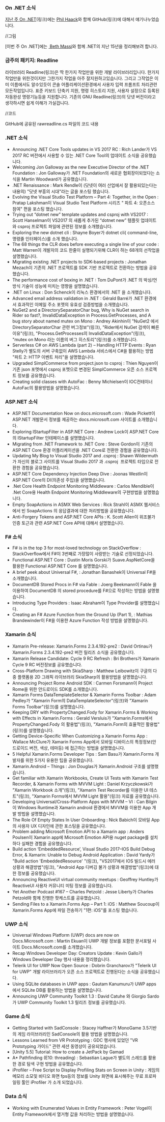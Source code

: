 ### On .NET 소식

[지난 주 On .NET]()(링크)에는 [Phil Haack](링크)와 함께 GitHub(링크)에 대해서 얘기나누었습니다.

//그림

[이번 주 On .NET]에는 [ Beth Massi](링크)와 함께 .NET의 지난 15년을 정리해보려 합니다. 


### 금주의 패키지: Readline
라이브러리 Readline(링크)은 딱 한가지 작업만을 위한 개발 라이브러리입니다. 한가지 작업만을 위한것이지만 그한가지 작업을 아주 잘지원하고있습니다. 그리고 그작업은 이미 이름에서도 알수있듯이 콘솔 어플리케이션환경에서 사용자 입력 프롬프트 처리관련 모든작업입니다. 표준 키보드 단축키 지원, 명령 히스토리 지원, 사용자 설정으로 등록된 자동완성 명령기능등을 지원합니다. 기존의 GNU Readline(링크)의 닷넷 버전이라고 생각하시면 쉽게 이해가 가실겁니다.

//코드

GitHub에 공유된 rawreadline.cs 파일의 코드 내용

### .NET 소식
* Announcing .NET Core Tools updates in VS 2017 RC : Rich Lander가 VS 2017 RC 버전에서 사용할 수 있는 .NET Core Tool의 업데이트 소식을 공유했습니다.
* Welcoming Jon Galloway as the new Executive Director of the .NET Foundation : Jon Galloway가 .NET Foundation의 새로운 협회장이되었다는 소식을 Martin Woodward가  공유했습니다.
* .NET Renaissance : Mark Rendle이 (닷넷이 여러 산업에서 잘 활용되있는다는 내용의) "닷넷 부흥의 시대"라는 글을 포스팅 했습니다.
* Evolving the Visual Studio Test Platform – Part 4: Together, in the Open : Pratap Lakshman이 Visual Studio Test Platform 시리즈 " 파트 4: 오픈소스 참여" 편을 포스팅 했습니다.
* Trying out “dotnet new” template updates and csproj with VS2017 : Scott Hanselman이 VS2017 의 새롭게 추가된 “dotnet new” 템플릿 업데이트와 csproj 프로젝트 파일에 관련된 정보를 소개했습니다.
* Exploring the new dotnet cli : Shayne Boyer가 dotnet cli( command-line, 명령줄 인터페이스)를 소개 했습니다.
* The 68 things the CLR does before executing a single line of your code : Matt Warren이 개발자의 코드 한줄이 실행되기위해 CLR이 하는 68개의 선작업을 설명했습니다.
* Migrating existing .NET projects to SDK-based projects : Jonathan Mezach이 기존의  .NET 프로젝트를 SDK 기반 프로젝트로 전환하는 방법을 공유했습니다.
* The performance cost of boxing in .NET : Tom DuPont가 .NET 의 박싱/언방식 기술이 성능에 미치는 영향을 설명했습니다.
* .NET on Linux : Don Schenck이 리눅스 환경에서의 .NET 을 소개했습니다.
* Advanced email address validation in .NET : Gérald Barré가 .NET 환경에서 효과적인 이메일 주소 포멧의 유효성 검증방법을 소개했습니다. 
* NuGet2 and a DirectorySeparatorChar bug, Why is NuGet search in Rider so fast?, InvalidDataException in Process.GetProcesses, and A bug story about named mutex on Mono : Andrey Akinhin이 "NuGet2 에서 DirectorySeparatorChar 관련 버그정보"(링크), "Rider에서 NuGet  검색이 빠른이유"(링크), "Process.GetProcesses의 InvalidDataException"(링크),  "mutex on Mono 라는 이름의 버그 히스토리"(링크)를 소개했습니다.
* Serverless C# on AWS Lambda (part 2) – Handling HTTP Events : Ryan Stelly가 별도의 서버 구축없이 AWS Lambda 서비스에서 C#을 활용하는 방법 "파트 2: HTTP 이벤트 처리"을 설명했습니다.
* Upgraded SimplCommerce from project.json to csproj : Thien Nguyen이 기존 json 포멧에서 csproj 포멧으로 변경된  SimplCommerce  오픈 소스  프로젝트 정보를 공유했습니다.
* Creating solid classes with AutoFac : Benny Michielsen이 IOC컨테이너 AutoFac의 활용방법을 설명했습니다. 

### ASP.NET 소식
* ASP.NET Documentation Now on docs.microsoft.com : Wade Pickett이 ASP.NET 개발문서 정보를 제공하는 docs.microsoft.com 사이트를 소개했습니다.
* Exploring IStartupFilter in ASP.NET Core : Andrew Lock이 ASP.NET Core의 IStartupFilter  인테페이스를 설명했습니다.
* Migrating from .NET Framework to .NET Core : Steve Gordon이 기존의 ASP.NET Core  환경 어플리케이션을 .NET Core로 전환한 경험을 공유했습니다.
* Updating My Blog to Visual Studio 2017 and .csproj : Shawn Wildermuth가 자신의 블로그 사이트를 Visual Studio 2017 과 .csproj  프로젝트 타입으로 전환한 경험을 공유했습니다.
* ASP.NET Core Dependency Injection Deep Dive : Joonas Westlin이 ASP.NET Core의 DI(의존성 주입)을 설명했습니다.
* .Net Core Health Endpoint Monitoring Middleware : Carlos Mendible이 .Net Core용 Health Endpoint Monitoring Middleware의 구현방법을 설명했습니다.
* Empty SoapActions in ASMX Web Services : Rick Strahl이 ASMX 웹서비스에서 빈 SoapActions 의 응답결과에 대한 처리방법을 공유했습니다.
* Anti-Forgery Tokens and ASP.NET Core APIs : K. Scott Allen이 위조불가 인증 토근과 관련 ASP.NET Core API에 대해서 설명했습니다.


### F# 소식
* F# is in the top 3 for most-loved technology on StackOverflow : StackOverflow에서 F#이 3번째로 가장많이 사랑받는 기술로 선정되었습니다.
* Functional ASP.NET Core : Dustin Moris Gorski가 Suave.AspNetCore을 활용한 Functional ASP.NET Core 를 설명했습니다.
* A brief peek about Universal F#, : Jonathan Banashek이 Universal F#을 소개했습니다.
* DocumentDB Stored Procs in F# via Fable : Joerg Beekmann이 Fable 을 이용하여 DocumentDB 의 stored procedure를 F#으로 작성하는 방법을 설명했습니다.
* Introducing Type Providers : Isaac Abraham이 Type Provider를 설명했습니다.
* Creating an F# Azure Function from the Ground Up (Part 1), : Mathias Brandewinder이  F#을 이용한 Azure Function 작성 방법을 설명했습니다.

### Xamarin 소식
* Xamarin Pre-release: Xamarin.Forms 2.3.4.192-pre2 : David Ortinau가 Xamarin.Forms 2.3.4.192-pre2 버전 릴리즈 소식을 공유했습니다.
* Xamarin Release Candidate: Cycle 9 RC Refresh : Bri Brothers가 Xamarin Cycle 9 RC 버전정보를 공유했습니다.
* Cross-Platform Drawing with SkiaSharp : Matthew Leibowitz이 구글의 다중 플랫폼용 2D 그래픽 라이브러리 SkiaSharp의 활용방법을 설명했습니다.
* Announcing Project Rome Android SDK : Carmen Forsmann이 Project Rome을 위한 안드로이드 SDK를 소개했습니다.
* Xamarin Forms DataTemplateSelector & Xamarin Forms Toolbar : Adam Pedley가 "Xamarin Form의 DataTemplateSelector"(링크)와 "Xamarin Forms Toolbar"(링크)를 설명했습니다.
* Keeping DRY with PropertyChanged.Fody for Xamarin.Forms & Working with Effects in Xamarin.Forms : Gerald Versluis가 "Xamarin.Forms에서 PropertyChanged.Fody 의 활용법"(링크), "Xamarin.Form의 효율적인 활용법"(링크)를 설명했습니다.
* Getting Device-Specific When Customizing a Xamarin Forms App : Wallace McClure가 Xamarin Forms App에서 모바일 디바이스의 특정정보(안드로이드 버전, 색상, 테마등) 에 접근하는 방법을 설명했습니다.
* 5 Helpful Xamarin.Forms Developer Tips : Sam Basu가 Xamarin.Forms 개발자를 위한 5가지 유용한 팁을 공유했습니다.
* Xamarin.Android – Things : Jon Douglas가 Xamarin.Android  구조를 설명했습니다.
* Get familiar with Xamarin Workbooks, Create UI Tests with Xamarin Test Recorder, & Xamarin Forms with MVVM Light : Daniel Krzyczkowski가  "Xamarin Workbook 소개"(링크), "Xamarin Test Recorder를 이용한 UI 테스트"(링크), "Xamarin Forms에서 MVVM Light 활용"(링크) 자료를 공유했습니다.
* Developing Universal/Cross-Platform Apps with MVVM – VI : Can Bilgin이 Windows Runtime과 Xamarin android 환경에서 MVVM을 이용한 App 개발 방법을 설명했습니다.
* The Role Of Empty States In User Onboarding : Nick Babich이 모바일 App의 사용자 UX 디자인에 관한  포스팅을 공유했습니다.
* Problem adding Microsoft Emotion API to a Xamarin app : Anders Poulsen이 Xamarin app에 Microsoft Emotion API용 nuget package를 설치하다 실패한 경험을 공유했습니다.
* Build action ‘EmbeddedResource’, Visual Studio 2017–IOS Build Debug Error, & Xamarin: Unable to Debug Android Application : David Yardy가 "Build action 'EmbeddedResource' "(링크),  "VS2017에서 IOS 빌드시 에러 상황과 해결방법"(링크), "Android  App 디버깅 불가 상황과 해결방법"(링크)에 대한 정보를 공유했습니다.
* Announcing ReactiveUI virtual community meetups : Geoffrey Huntley가 ReactiveUI 사용자 커뮤니티 미팅 정보를 공유했습니다.
* Yet Another Podcast #167 – Charles Petzold : Jesse Liberty가 Charles Petzold와 함께 진행한 팟케스트를 공유했습니다.
* Sending Files to a Xamarin.Forms App – Part 1: iOS : Matthew Soucoup이 Xamarin.Forms App에 파일 전송하기 "1편: iOS"를 포스팅 했습니다.

### UWP 소식
* Universal Windows Platform (UWP) docs are now on Docs.Microsoft.com : Martin Ekuan이 UWP 개발 정보를 포함한 문서포털 사이트 Docs.Microsoft.com를 소개했습니다.
* Recap Windows Developer Day: Creators Update : Kevin Gallo가 Windows Developer Day 행사 내용을 정리했습니다.
* Telerik UI for UWP Now Open Source : Dobrin Grancharov가 "Telerik UI for UWP" 개발 라이브러리가  오픈 소스 프로젝트로 진행된다는 소식을 공유했습니다.
* Using SQLite databases in UWP apps : Gautam Kanumuru가 UWP apps에서 SQLite DB를 활용하는 방법을 설명했습니다.
* Announcing UWP Community Toolkit 1.3 : David Catuhe 와 Giorgio Sardo가 UWP Community Toolkit 1.3 릴리즈 정보를 공유했습니다.

### Game 소식
* Getting Started with SadConsole : Stacey Haffner가 MonoGame 3.5기반의 게임 라이브러리인 SadConsole의 활용 방법을 설명했습니다.
* Lessons Learned from VR Prototyping : GDC 행사에 있었던 "VR Prototyping 가이드" 관련 세션 동영상이 공유되었습니다.
* [Unity 5.5] Tutorial: How to create a JetPack by Gamad
* A* Pathfinding (E10: threading) : Sebastian Lague가 별도의 스레드를 활용한 경로 탐색 구현 방법을 공유했습니다.
* iProfiler – Free Script to Display Profiling Stats on Screen in Unity : 게임의 메모리 소모및  비디오 화면 fps등의 정보를 Unity 화면에 표시해주는 무료 프로파일링 툴인 iProfiler 가 소개 되었습니다.

### Data 소식
* Working with Enumerated Values in Entity Framework : Peter Vogel이 Entity Framework에서 열거형 값을 처리하는 방법을 설명했습니다.
